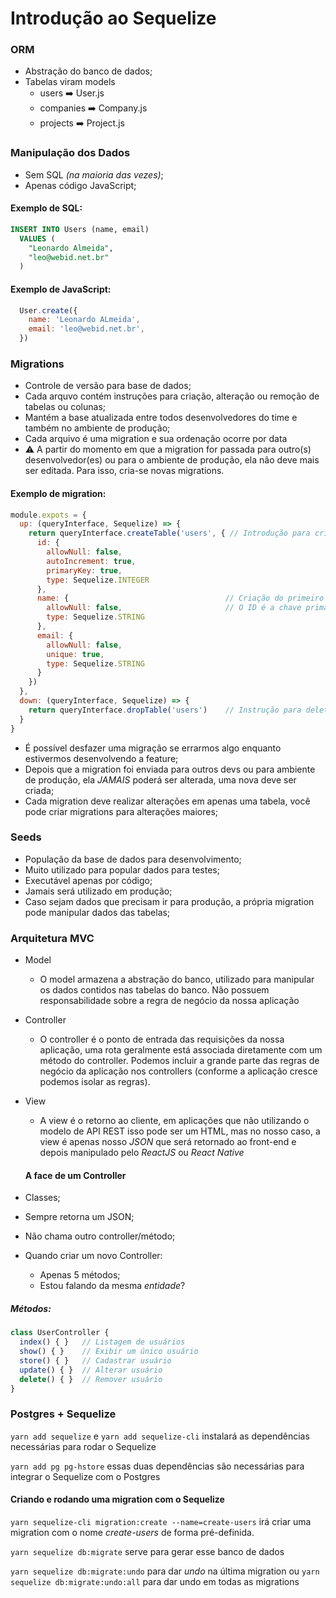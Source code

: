 # Introdução ao Sequelize

### ORM
* Abstração do banco de dados;
* Tabelas viram models
  * users :arrow_right: User.js
  * companies :arrow_right: Company.js
  * projects :arrow_right: Project.js

### Manipulação dos Dados
* Sem SQL *(na maioria das vezes)*;
* Apenas código JavaScript;

#### Exemplo de SQL:
```sql
INSERT INTO Users (name, email)
  VALUES (
    "Leonardo Almeida",
    "leo@webid.net.br"
  )
```

#### Exemplo de JavaScript:
```js
  User.create({
    name: 'Leonardo ALmeida',
    email: 'leo@webid.net.br',
  })
  ```

### Migrations
* Controle de versão para base de dados;
* Cada arquvo contém instruções para criação, alteração ou remoção de tabelas ou colunas;
* Mantém a base atualizada entre todos desenvolvedores do time e também no ambiente de produção;
* Cada arquivo é uma migration e sua ordenação ocorre por data
* :warning: A partir do momento em que a migration for passada para outro(s) desenvolvedor(es) ou para o ambiente de produção, ela não deve mais ser editada. Para isso, cria-se novas migrations.

#### Exemplo de migration:
```js
module.expots = {
  up: (queryInterface, Sequelize) => {
    return queryInterface.createTable('users', { // Introdução para criar uma nova tabela.
      id: {
        allowNull: false,
        autoIncrement: true,
        primaryKey: true,
        type: Sequelize.INTEGER
      },
      name: {                                   // Criação do primeiro campo com suas prioridades.
        allowNull: false,                       // O ID é a chave primária e auto incremental.
        type: Sequelize.STRING
      },
      email: {
        allowNull: false,
        unique: true,
        type: Sequelize.STRING
      }
    })
  },
  down: (queryInterface, Sequelize) => {
    return queryInterface.dropTable('users')    // Instrução para deletar a tabela caso haja um rollback.
  }
}
```
* É possível desfazer uma migração se errarmos algo enquanto estivermos desenvolvendo a feature;
* Depois que a migration foi enviada para outros devs ou para ambiente de produção, ela *JAMAIS* poderá ser alterada, uma nova deve ser criada;
* Cada migration deve realizar alterações em apenas uma tabela, você pode criar migrations para alterações maiores;

### Seeds
* População da base de dados para desenvolvimento;
* Muito utilizado para popular dados para testes;
* Executável apenas por código;
* Jamais será utilizado em produção;
* Caso sejam dados que precisam ir para produção, a própria migration pode manipular dados das tabelas;

### Arquitetura MVC
* Model
  * O model armazena a abstração do banco, utilizado para manipular os dados contidos nas tabelas do banco. Não possuem responsabilidade sobre a regra de negócio da nossa aplicação
* Controller
  * O controller é o ponto de entrada das requisições da nossa aplicação, uma rota geralmente está associada diretamente com um método do controller. Podemos incluir a grande parte das regras de negócio da aplicação nos controllers (conforme a aplicação cresce podemos isolar as regras).
* View
  * A view é o retorno ao cliente, em aplicações que não utilizando o modelo de API REST isso pode ser um HTML, mas no nosso caso, a view é apenas nosso *JSON* que será retornado ao front-end e depois manipulado pelo *ReactJS* ou *React Native*

  #### A face de um Controller
* Classes;
* Sempre retorna um JSON;
* Não chama outro controller/método;
* Quando criar um novo Controller:
  * Apenas 5 métodos;
  * Estou falando da mesma *entidade*?

##### Métodos:

```js
class UserController {
  index() { }   // Listagem de usuários
  show() { }    // Exibir um único usuário
  store() { }   // Cadastrar usuário
  update() { }  // Alterar usuário
  delete() { }  // Remover usuário
}
```

### Postgres + Sequelize
`yarn add sequelize` e `yarn add sequelize-cli` instalará as dependências necessárias para rodar o Sequelize

`yarn add pg pg-hstore` essas duas dependências são necessárias para integrar o Sequelize com o Postgres

#### Criando e rodando uma migration com o Sequelize
`yarn sequelize-cli migration:create --name=create-users` irá criar uma migration com o nome *create-users* de forma pré-definida.

`yarn sequelize db:migrate` serve para gerar esse banco de dados

`yarn sequelize db:migrate:undo` para dar *undo* na última migration ou `yarn sequelize db:migrate:undo:all` para dar undo em todas as migrations